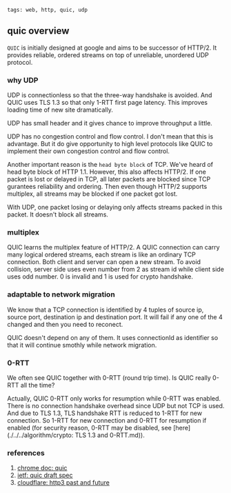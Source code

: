 ```metadata
tags: web, http, quic, udp
```

## quic overview

`QUIC` is initially designed at google and aims to be successor of HTTP/2. It provides
 reliable, ordered streams on top of unreliable, unordered UDP protocol.

### why UDP
UDP is connectionless so that the three-way handshake is avoided. And QUIC uses TLS 1.3
 so that only 1-RTT first page latency. This improves loading time of new site dramatically.

UDP has small header and it gives chance to improve throughput a little.

UDP has no congestion control and flow control. I don't mean that this is advantage.
 But it do give opportunity to high level protocols like QUIC to implement their own
 congestion control and flow control.

Another important reason is the `head byte block` of TCP. We've heard of head byte block
 of HTTP 1.1. However, this also affects HTTP/2. If one packet is lost or delayed in
 TCP, all later packets are blocked since TCP gurantees reliability and ordering. Then
 even though HTTP/2 supports multiplex, all streams may be blocked if one packet got lost.

With UDP, one packet losing or delaying only affects streams packed in this packet. It
 doesn't block all streams.

### multiplex
QUIC learns the multiplex feature of HTTP/2. A QUIC connection can carry many logical
 ordered streams, each stream is like an ordinary TCP connection. Both client and server
 can open a new stream. To avoid collision, server side uses even number from 2 as
 stream id while client side uses odd number. 0 is invalid and 1 is used for crypto
 handshake.

### adaptable to network migration
We know that a TCP connection is identified by 4 tuples of source ip, source port, destination
 ip and destination port. It will fail if any one of the 4 changed and then you need to
 reconect.

QUIC doesn't depend on any of them. It uses connectionId as identifier so that it will
 continue smothly while network migration.

### 0-RTT
We often see QUIC together with 0-RTT (round trip time). Is QUIC really 0-RTT all the time?

Actually, QUIC 0-RTT only works for resumption while 0-RTT was enabled. There is no
 connection handshake overhead since UDP but not TCP is used. And due to TLS 1.3, TLS
 handshake RTT is reduced to 1-RTT for new connection. So 1-RTT for new connection and
 0-RTT for resumption if enabled (for security reason, 0-RTT may be disabled, see
 [here](./../../algorithm/crypto: TLS 1.3 and 0-RTT.md)).


### references
1. [chrome doc: quic](https://www.chromium.org/quic)
2. [ietf: quic draft spec](https://tools.ietf.org/id/draft-ietf-quic-transport-32.html)
3. [cloudflare: http3 past and future](https://blog.cloudflare.com/http3-the-past-present-and-future/)
